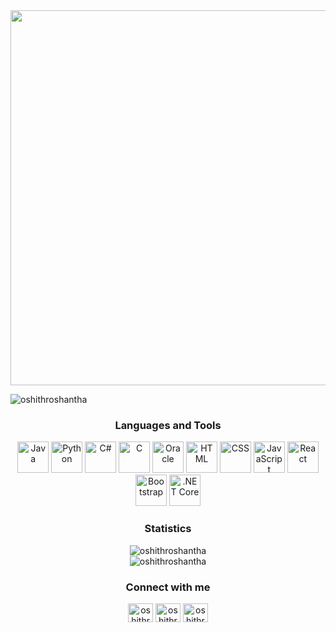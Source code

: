 <div align="left">
  <img width="600" src="https://github.com/OshithRoshantha/testGit/assets/119157077/a35f265e-3aeb-4e86-88b4-96399f519aa0"/>
</div>




<p align="left"> <img src="https://komarev.com/ghpvc/?username=oshithroshantha&label=Profile%20views&color=11158d&style=flat" alt="oshithroshantha" /> </p>


<h3 align="center">Languages and Tools</h3>
<div align="center">
	<img width="50" src="https://user-images.githubusercontent.com/25181517/117201156-9a724800-adec-11eb-9a9d-3cd0f67da4bc.png" alt="Java" title="Java"/>
	<img width="50" src="https://user-images.githubusercontent.com/25181517/183423507-c056a6f9-1ba8-4312-a350-19bcbc5a8697.png" alt="Python" title="Python"/>
	<img width="50" src="https://user-images.githubusercontent.com/25181517/121405384-444d7300-c95d-11eb-959f-913020d3bf90.png" alt="C#" title="C#"/>
	<img width="50" src="https://user-images.githubusercontent.com/25181517/192106070-46255bcf-65e6-4c6b-a296-bf8d0d8fb2a7.png" alt="C" title="C"/>
  <img width="50" src="https://user-images.githubusercontent.com/25181517/117208736-bdedc080-adf5-11eb-912f-61c7d43705f6.png" alt="Oracle" title="Oracle"/>
  <img width="50" src="https://user-images.githubusercontent.com/25181517/192158954-f88b5814-d510-4564-b285-dff7d6400dad.png" alt="HTML" title="HTML"/>
	<img width="50" src="https://user-images.githubusercontent.com/25181517/183898674-75a4a1b1-f960-4ea9-abcb-637170a00a75.png" alt="CSS" title="CSS"/>
	<img width="50" src="https://user-images.githubusercontent.com/25181517/117447155-6a868a00-af3d-11eb-9cfe-245df15c9f3f.png" alt="JavaScript" title="JavaScript"/>
	<img width="50" src="https://user-images.githubusercontent.com/25181517/183897015-94a058a6-b86e-4e42-a37f-bf92061753e5.png" alt="React" title="React"/>
	<img width="50" src="https://user-images.githubusercontent.com/25181517/183898054-b3d693d4-dafb-4808-a509-bab54cf5de34.png" alt="Bootstrap" title="Bootstrap"/>
	<img width="50" src="https://user-images.githubusercontent.com/25181517/121405754-b4f48f80-c95d-11eb-8893-fc325bde617f.png" alt=".NET Core" title=".NET Core"/>
</div>

<h3 align="center">Statistics</h3>
<p align="center"><img align="center" src="https://github-readme-stats.vercel.app/api/top-langs?username=oshithroshantha&show_icons=true&theme=tokyonight&locale=en&layout=compact" alt="oshithroshantha" /><br>
<img align="center" src="https://github-readme-streak-stats.herokuapp.com/?user=oshithroshantha&theme=tokyonight&locale=en&layout=compact" alt="oshithroshantha" />
</p>


<h3 align="center">Connect with me</h3>
<p align="center">
<a href="https://linkedin.com/in/oshithroshantha2000" target="blank"><img align="center" src="https://raw.githubusercontent.com/rahuldkjain/github-profile-readme-generator/master/src/images/icons/Social/linked-in-alt.svg" alt="oshithroshantha2000" height="30" width="40" /></a>
<a href="https://fb.com/oshithroshantha" target="blank"><img align="center" src="https://raw.githubusercontent.com/rahuldkjain/github-profile-readme-generator/master/src/images/icons/Social/facebook.svg" alt="oshithroshantha" height="30" width="40" /></a>
<a href="https://instagram.com/oshithroshantha" target="blank"><img align="center" src="https://raw.githubusercontent.com/rahuldkjain/github-profile-readme-generator/master/src/images/icons/Social/instagram.svg" alt="oshithroshantha" height="30" width="40" /></a>
</p>








